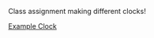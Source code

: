Class assignment making different clocks!

[Example Clock](https://theoneandonlystack.github.io/Vu_Stack_ART2210/Classwork/Clockwork/p5/Clockwork.html)